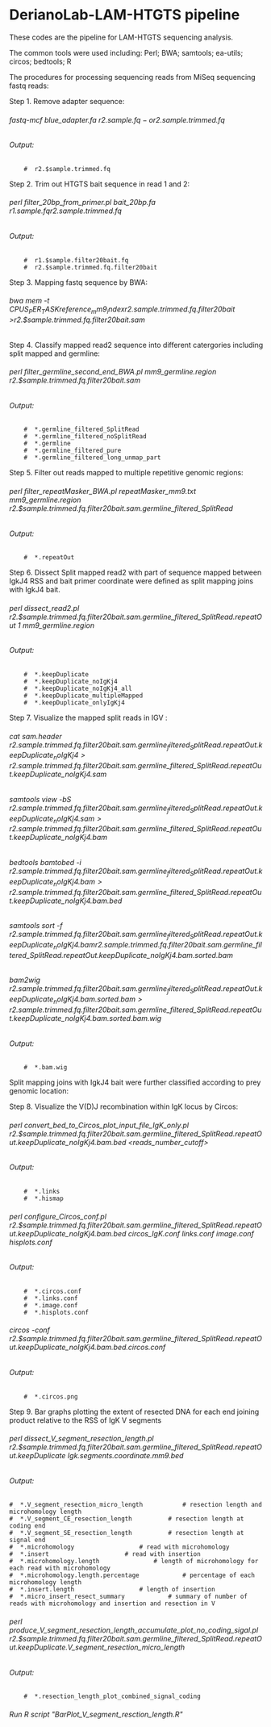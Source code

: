 # DerianoLab-LAM-HTGTS pipeline


These codes are the pipeline for LAM-HTGTS sequencing analysis. 

The common tools were used including: Perl; BWA; samtools; ea-utils; circos; bedtools; R

The procedures for processing sequencing reads from MiSeq sequencing fastq reads:




Step 1. Remove adapter sequence:

###### fastq-mcf blue_adapter.fa r2.$sample.fq -o r2.$sample.trimmed.fq
######    Output: 
        #  r2.$sample.trimmed.fq
        
Step 2. Trim out HTGTS bait sequence in read 1 and 2:

###### perl filter_20bp_from_primer.pl bait_20bp.fa r1.$sample.fq r2.$sample.trimmed.fq
###### Output:
        #  r1.$sample.filter20bait.fq 
        #  r2.$sample.trimmed.fq.filter20bait


Step 3. Mapping fastq sequence by BWA:

###### bwa mem -t $CPUS_PER_TASK reference_mm9_index r2.$sample.trimmed.fq.filter20bait >r2.$sample.trimmed.fq.filter20bait.sam


Step 4. Classify mapped read2 sequence into different catergories including split mapped and germline:

###### perl filter_germline_second_end_BWA.pl mm9_germline.region r2.$sample.trimmed.fq.filter20bait.sam
###### Output:         
        #  *.germline_filtered_SplitRead
        #  *.germline_filtered_noSplitRead
        #  *.germline
        #  *.germline_filtered_pure
        #  *.germline_filtered_long_unmap_part  
        
Step 5. Filter out reads mapped to multiple repetitive genomic regions:

###### perl filter_repeatMasker_BWA.pl repeatMasker_mm9.txt mm9_germline.region r2.$sample.trimmed.fq.filter20bait.sam.germline_filtered_SplitRead
###### Output:
        #  *.repeatOut

Step 6. Dissect Split mapped read2 with part of sequence mapped between IgkJ4 RSS and bait primer coordinate were defined as split mapping joins with IgkJ4 bait.

###### perl dissect_read2.pl r2.$sample.trimmed.fq.filter20bait.sam.germline_filtered_SplitRead.repeatOut 1 mm9_germline.region
###### Output:
        #  *.keepDuplicate                 
        #  *.keepDuplicate_noIgKj4         
        #  *.keepDuplicate_noIgKj4_all     
        #  *.keepDuplicate_multipleMapped  
        #  *.keepDuplicate_onlyIgKj4       

Step 7. Visualize the mapped split reads in IGV :

###### cat sam.header r2.$sample.trimmed.fq.filter20bait.sam.germline_filtered_SplitRead.repeatOut.keepDuplicate_noIgKj4 >r2.$sample.trimmed.fq.filter20bait.sam.germline_filtered_SplitRead.repeatOut.keepDuplicate_noIgKj4.sam
###### samtools view -bS r2.$sample.trimmed.fq.filter20bait.sam.germline_filtered_SplitRead.repeatOut.keepDuplicate_noIgKj4.sam >r2.$sample.trimmed.fq.filter20bait.sam.germline_filtered_SplitRead.repeatOut.keepDuplicate_noIgKj4.bam
###### bedtools bamtobed -i r2.$sample.trimmed.fq.filter20bait.sam.germline_filtered_SplitRead.repeatOut.keepDuplicate_noIgKj4.bam >r2.$sample.trimmed.fq.filter20bait.sam.germline_filtered_SplitRead.repeatOut.keepDuplicate_noIgKj4.bam.bed
######  samtools sort -f r2.$sample.trimmed.fq.filter20bait.sam.germline_filtered_SplitRead.repeatOut.keepDuplicate_noIgKj4.bam r2.$sample.trimmed.fq.filter20bait.sam.germline_filtered_SplitRead.repeatOut.keepDuplicate_noIgKj4.bam.sorted.bam
###### bam2wig r2.$sample.trimmed.fq.filter20bait.sam.germline_filtered_SplitRead.repeatOut.keepDuplicate_noIgKj4.bam.sorted.bam >r2.$sample.trimmed.fq.filter20bait.sam.germline_filtered_SplitRead.repeatOut.keepDuplicate_noIgKj4.bam.sorted.bam.wig 
 
###### Output:
        #  *.bam.wig
 
Split mapping joins with IgkJ4 bait were further classified according to prey genomic location:


Step 8. Visualize the V(D)J recombination within IgK locus by Circos:

###### perl convert_bed_to_Circos_plot_input_file_IgK_only.pl r2.$sample.trimmed.fq.filter20bait.sam.germline_filtered_SplitRead.repeatOut.keepDuplicate_noIgKj4.bam.bed <reads_number_cutoff>

###### Output:
        #  *.links
        #  *.hismap
###### perl configure_Circos_conf.pl r2.$sample.trimmed.fq.filter20bait.sam.germline_filtered_SplitRead.repeatOut.keepDuplicate_noIgKj4.bam.bed circos_IgK.conf links.conf image.conf hisplots.conf

###### Output:
        #  *.circos.conf
        #  *.links.conf
        #  *.image.conf
        #  *.hisplots.conf
###### circos -conf r2.$sample.trimmed.fq.filter20bait.sam.germline_filtered_SplitRead.repeatOut.keepDuplicate_noIgKj4.bam.bed.circos.conf

###### Output:
        #  *.circos.png


Step 9. Bar graphs plotting the extent of resected DNA for each end joining product relative to the RSS of IgK V segments

###### perl dissect_V_segment_resection_length.pl r2.$sample.trimmed.fq.filter20bait.sam.germline_filtered_SplitRead.repeatOut.keepDuplicate Igk.segments.coordinate.mm9.bed
###### Output:
	#  *.V_segment_resection_micro_length			# resection length and microhomology length
	#  *.V_segment_CE_resection_length			# resection length at coding end
	#  *.V_segment_SE_resection_length			# resection length at signal end
	#  *.microhomology					# read with microhomology
	#  *.insert						# read with insertion
	#  *.microhomology.length				# length of microhomology for each read with microhomology
	#  *.microhomology.length.percentage			# percentage of each microhomology length
	#  *.insert.length					# length of insertion
	#  *.micro_insert_resect_summary			# summary of number of reads with microhomology and insertion and resection in V 
###### perl produce_V_segment_resection_length_accumulate_plot_no_coding_sigal.pl r2.$sample.trimmed.fq.filter20bait.sam.germline_filtered_SplitRead.repeatOut.keepDuplicate.V_segment_resection_micro_length
###### Output:
        #  *.resection_length_plot_combined_signal_coding

###### Run R script "BarPlot_V_segment_resction_length.R" 
